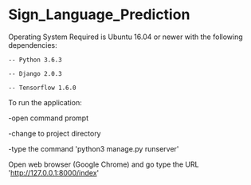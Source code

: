 # Sign_Language_Prediction
Operating System Required is Ubuntu 16.04 or newer with the following dependencies:


    -- Python 3.6.3
  
   	-- Django 2.0.3
  
 	-- Tensorflow 1.6.0

To run the application:

-open command prompt

-change to project directory 

-type the command 'python3 manage.py runserver'



Open web browser (Google Chrome) and go type the URL 'http://127.0.0.1:8000/index'


